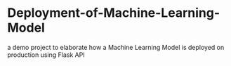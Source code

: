 # Deployment-of-Machine-Learning-Model
a demo project to elaborate how a Machine Learning Model is deployed on production using Flask API
